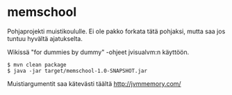 # memschool

Pohjaprojekti muistikoululle. Ei ole pakko forkata tätä pohjaksi, mutta saa jos tuntuu hyvältä ajatukselta.

Wikissä "for dummies by dummy" -ohjeet jvisualvm:n käyttöön.

```
$ mvn clean package
$ java -jar target/memschool-1.0-SNAPSHOT.jar
```

Muistiargumentit saa kätevästi täältä http://jvmmemory.com/
